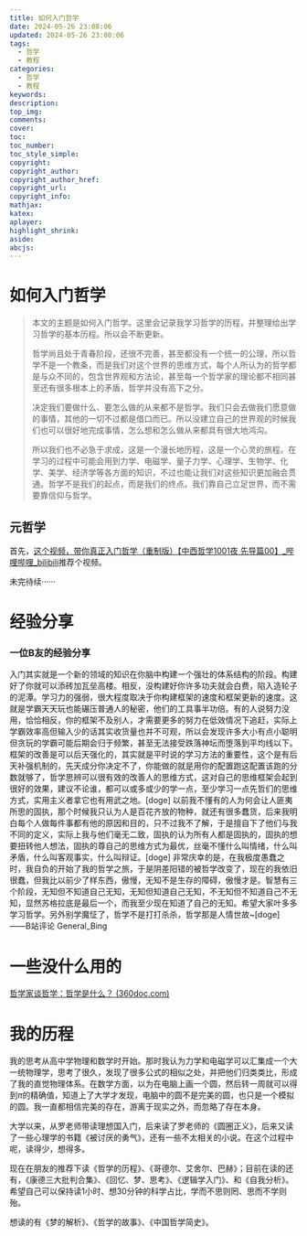 ```yaml
---
title: 如何入门哲学
date: 2024-05-26 23:08:06
updated: 2024-05-26 23:08:06
tags:
  - 哲学
  - 教程
categories:
  - 哲学
  - 教程
keywords:
description:
top_img:
comments:
cover:
toc:
toc_number:
toc_style_simple:
copyright:
copyright_author:
copyright_author_href:
copyright_url:
copyright_info:
mathjax:
katex:
aplayer:
highlight_shrink:
aside:
abcjs:
---
```


# 如何入门哲学

> 本文的主题是如何入门哲学。这里会记录我学习哲学的历程，并整理给出学习哲学的基本历程。所以会不断更新。
>
> 哲学尚且处于青春阶段，还很不完善，甚至都没有一个统一的公理，所以哲学不是一个教条，而是我们对这个世界的思维方式，每个人所认为的哲学都是与众不同的，包含世界观和方法论，甚至每一个哲学家的理论都不相同甚至还有很多根本上的矛盾，哲学并没有高下之分。
>
> 决定我们要做什么、要怎么做的从来都不是哲学。我们只会去做我们愿意做的事情，其他的一切不过都是借口而已。所以没建立自己的世界观的时候我们也可以很好地完成事情，怎么想和怎么做从来都具有很大地鸿沟。
>
> 所以我们也不必急于求成，这是一个漫长地历程，这是一个心灵的旅程。在学习的过程中可能会用到力学、电磁学、量子力学、心理学、生物学、化学、美学、经济学等各方面的知识，不过也能让我们对这些知识更加融会贯通。哲学不是我们的起点，而是我们的终点。我们靠自己立足世界，而不需要靠信仰与哲学。

## 元哲学

首先，[这个视频，带你真正入门哲学（重制版）【中西哲学1001夜 先导篇00】_哔哩哔哩_bilibili](https://www.bilibili.com/video/BV13k4y1x7VZ/?spm_id_from=333.1007.top_right_bar_window_custom_collection.content.click&vd_source=851eb39e369398dfd488218128ad07b6)推荐个视频。

未完待续······





# 经验分享

### 一位B友的经验分享

入门其实就是一个新的领域的知识在你脑中构建一个强壮的体系结构的阶段。构建好了你就可以添砖加瓦垒高楼。相反，没构建好你许多功夫就会白费，陷入造轮子的泥潭。学习力的强弱，很大程度取决于你构建框架的速度和框架更新的速度。这就是学霸天天玩也能碾压普通人的秘密，他们的工具事半功倍。有的人说努力没用，恰恰相反，你的框架不及别人，才需要更多的努力在低效情况下追赶，实际上学霸效率高但输入少的话其实收货量也并不可观，所以会发现许多大小有点小聪明但贪玩的学霸可能后期会归于频繁，甚至无法接受跌落神坛而堕落到平均线以下。框架的改善是可以后天强化的，其实就是平时说的学习方法的重要性，这个是有后天补强机制的，先天成分你决定不了，你能做的就是用你的配置跑这配置该跑的分数就够了，哲学思辨可以很有效的改善人的思维方式，这对自己的思维框架会起到很好的效果，建议不论谁，都可以或多或少的学一点，至少学习一点先哲们的思维方式，实用主义者拿它也有用武之地。[doge]
       以前我不懂有的人为何会让人匪夷所思的固执，那个时候我只认为人是百花齐放的物种，就还有很多蠢货，后来我明白每个人做每件事都有他的原因和目的，只不过我不了解，于是擅自下了他们与我不同的定义，实际上我与他们毫无二致，固执的认为所有人都是固执的，固执的想要扭转他人想法，固执的尊自己的思维方式为最优，丝毫不懂什么叫情绪，什么叫矛盾，什么叫客观事实，什么叫辩证。[doge]
       非常庆幸的是，在我极度愚蠢之时，我自负的开始了我的哲学之旅，于是阴差阳错的被哲学改变了，现在的我依旧很蠢，但我比以前少了样东西，傲慢，无知不是生存的障碍，傲慢才是。智慧有三个阶段，无知但不知道自己无知，无知但知道自己无知，不无知但不知道自己不无知，显然苏格拉底是最后一个，而我至少现在知道了自己的无知。希望大家叶多多学习哲学。另外别学魔怔了，哲学不是打打杀杀，哲学那是人情世故~[doge]					——B站评论 General_Bing

# 一些没什么用的

[哲学家谈哲学：哲学是什么？ (360doc.com)](http://www.360doc.com/content/19/0124/21/259476_811085743.shtml)



# 我的历程

我的思考从高中学物理和数学时开始。那时我认为力学和电磁学可以汇集成一个大一统物理学，思考了很久，发现了很多公式的相似之处，并把他们归类类比，形成了我的直觉物理体系。在数学方面，以为在电脑上画一个圆，然后转一周就可以得到$\pi$的精确值，知道上了大学才发现，电脑中的圆不是完美的圆，也只是一个模拟的圆。我一直都相信完美的存在，游离于现实之外，而忽略了存在本身。

大学以来，从罗老师带读理想国入门，后来读了罗老师的《圆圈正义》，后来又读了一些心理学的书籍《被讨厌的勇气》，还有一些不太相关的小说。在这个过程中呢，读得少，想得多。

现在在朋友的推荐下读《哲学的历程》、《哥德尔、艾舍尔、巴赫》；目前在读的还有，《康德三大批判合集》、《回忆、梦、思考》、《逻辑学入门》、和《自我分析》。希望自己可以保持读1小时、想30分钟的科学占比，学而不思则罔、思而不学则殆。

想读的有《梦的解析》、《哲学的故事》、《中国哲学简史》。

